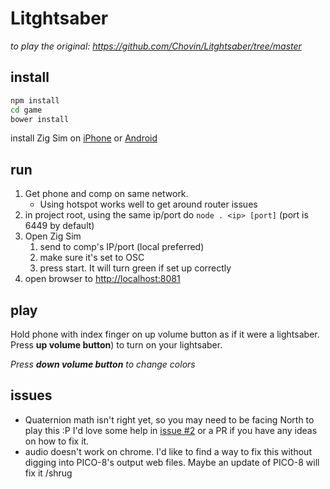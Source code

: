 # Litghtsaber

*to play the original: https://github.com/Chovin/Litghtsaber/tree/master*

## install

```sh
npm install
cd game
bower install
```
install Zig Sim on [iPhone](https://itunes.apple.com/us/app/zig-sim/id1112909974?mt=8) or [Android](https://play.google.com/store/apps/details?id=com.oneten.drive.zig_sim&hl=en_CA)

## run

1. Get phone and comp on same network. 
    * Using hotspot works well to get around router issues
2. in project root, using the same ip/port do `node . <ip> [port]` (port is 6449 by default)
3. Open Zig Sim 
    1. send to comp's IP/port (local preferred)
    2. make sure it's set to OSC
    3. press start. It will turn green if set up correctly
4. open browser to [http://localhost:8081](http://localhost:8081)

## play

Hold phone with index finger on up volume button as if it were a lightsaber.
Press **up volume button**) to turn on your lightsaber.

*Press **down volume button** to change colors*

## issues

* Quaternion math isn't right yet, so you may need to be facing North to play this :P I'd love some help in [issue #2](https://github.com/Chovin/Litghtsaber/issues/2) or a PR if you have any ideas on how to fix it.
* audio doesn't work on chrome. I'd like to find a way to fix this without digging into PICO-8's output web files. Maybe an update of PICO-8 will fix it /shrug
